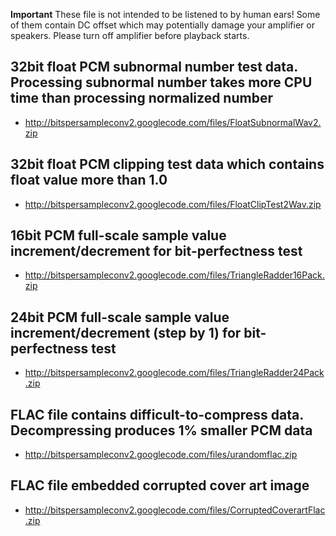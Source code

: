 **Important** These file is not intended to be listened to by human ears!
Some of them contain DC offset which may potentially damage your amplifier or speakers.
Please turn off amplifier before playback starts.

## 32bit float PCM subnormal number test data. Processing subnormal number takes more CPU time than processing normalized number ##
  * http://bitspersampleconv2.googlecode.com/files/FloatSubnormalWav2.zip

## 32bit float PCM clipping test data which contains float value more than 1.0 ##
  * http://bitspersampleconv2.googlecode.com/files/FloatClipTest2Wav.zip

## 16bit PCM full-scale sample value increment/decrement for bit-perfectness test ##
  * http://bitspersampleconv2.googlecode.com/files/TriangleRadder16Pack.zip

## 24bit PCM full-scale sample value increment/decrement (step by 1) for bit-perfectness test ##
  * http://bitspersampleconv2.googlecode.com/files/TriangleRadder24Pack.zip

## FLAC file contains difficult-to-compress data. Decompressing produces 1% smaller PCM data ##

  * http://bitspersampleconv2.googlecode.com/files/urandomflac.zip

## FLAC file embedded corrupted cover art image ##

  * http://bitspersampleconv2.googlecode.com/files/CorruptedCoverartFlac.zip